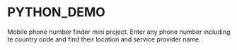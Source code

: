 # PYTHON_DEMO
Mobile phone number finder mini project.
 Enter any phone number including te country code and find their location and service provider name.
